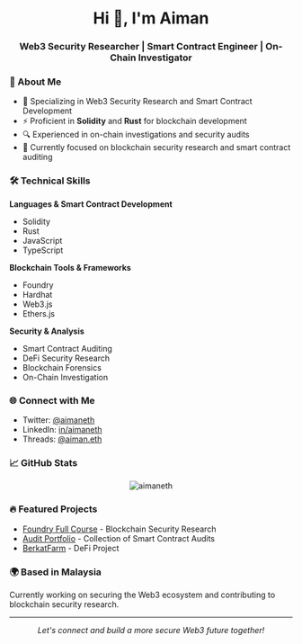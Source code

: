 <h1 align="center">Hi 👋, I'm Aiman</h1>
<h3 align="center">Web3 Security Researcher | Smart Contract Engineer | On-Chain Investigator</h3>

### 🔭 About Me
- 🔐 Specializing in Web3 Security Research and Smart Contract Development
- ⚡ Proficient in **Solidity** and **Rust** for blockchain development
- 🔍 Experienced in on-chain investigations and security audits
- 🌱 Currently focused on blockchain security research and smart contract auditing

### 🛠 Technical Skills

**Languages & Smart Contract Development**
- Solidity
- Rust
- JavaScript
- TypeScript

**Blockchain Tools & Frameworks**
- Foundry
- Hardhat
- Web3.js
- Ethers.js

**Security & Analysis**
- Smart Contract Auditing
- DeFi Security Research
- Blockchain Forensics
- On-Chain Investigation

### 🌐 Connect with Me
- Twitter: [@aimaneth](https://twitter.com/aimaneth)
- LinkedIn: [in/aimaneth](https://linkedin.com/in/aimaneth)
- Threads: [@aiman.eth](https://www.threads.net/@aiman.eth)

### 📈 GitHub Stats
<p align="center">
<img src="https://github-readme-stats.vercel.app/api?username=aimaneth&show_icons=true&theme=radical" alt="aimaneth" />
</p>

### 🔥 Featured Projects
- [Foundry Full Course](https://github.com/aimaneth/foundry-full-course-cu) - Blockchain Security Research
- [Audit Portfolio](https://github.com/aimaneth/Audit-portfolio) - Collection of Smart Contract Audits
- [BerkatFarm](https://github.com/aimaneth/BerkatFarm) - DeFi Project

### 🌍 Based in Malaysia
Currently working on securing the Web3 ecosystem and contributing to blockchain security research.

---
<p align="center">
<i>Let's connect and build a more secure Web3 future together!</i>
</p>
